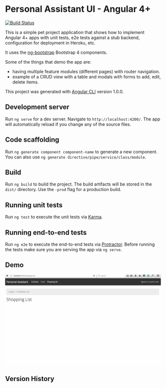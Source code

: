 # Personal Assistant UI - Angular 4+
[![Build Status](https://travis-ci.org/paucls/personal-assistant-ui-angular.svg?branch=master)](https://travis-ci.org/paucls/personal-assistant-ui-angular)

This is a simple pet project application that shows how to implement Angular 4+ apps with unit tests, e2e tests against 
a stub backend, configuration for deployment in Heroku, etc.

It uses the [ng-bootstrap](https://ng-bootstrap.github.io) Bootstrap 4 components. 

Some of the things that demo the app are:
 - having multiple feature modules (different pages) with router navigation.
 - example of a CRUD view with a table and modals with forms to add, edit, delete items.

This project was generated with [Angular CLI](https://github.com/angular/angular-cli) version 1.0.0.

## Development server

Run `ng serve` for a dev server. Navigate to `http://localhost:4200/`. The app will automatically reload if you change any of the source files.

## Code scaffolding

Run `ng generate component component-name` to generate a new component. You can also use `ng generate directive/pipe/service/class/module`.

## Build

Run `ng build` to build the project. The build artifacts will be stored in the `dist/` directory. Use the `-prod` flag for a production build.

## Running unit tests

Run `ng test` to execute the unit tests via [Karma](https://karma-runner.github.io).

## Running end-to-end tests

Run `ng e2e` to execute the end-to-end tests via [Protractor](http://www.protractortest.org/).
Before running the tests make sure you are serving the app via `ng serve`.

## Demo
![Demo](app-demo.gif)

## Version History

